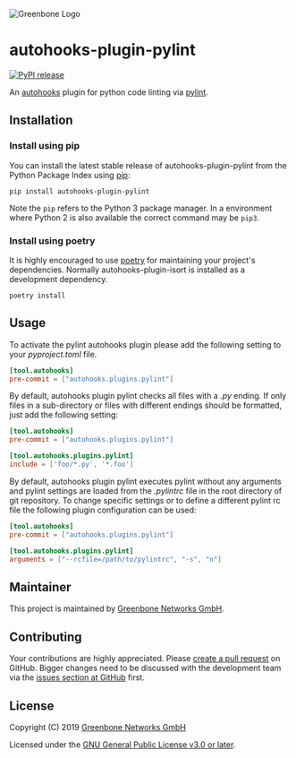 ![Greenbone Logo](https://www.greenbone.net/wp-content/uploads/gb_logo_resilience_horizontal.png)

# autohooks-plugin-pylint

[![PyPI release](https://img.shields.io/pypi/v/autohooks-plugin-pylint.svg)](https://pypi.org/project/autohooks-plugin-pylint/)

An [autohooks](https://github.com/greenbone/autohooks) plugin for python code
linting via [pylint](https://github.com/PyCQA/pylint).

## Installation

### Install using pip

You can install the latest stable release of autohooks-plugin-pylint from the
Python Package Index using [pip](https://pip.pypa.io/):

    pip install autohooks-plugin-pylint

Note the `pip` refers to the Python 3 package manager. In a environment where
Python 2 is also available the correct command may be `pip3`.

### Install using poetry

It is highly encouraged to use [poetry](https://python-poetry.org) for
maintaining your project's dependencies. Normally autohooks-plugin-isort is
installed as a development dependency.

    poetry install

## Usage

To activate the pylint autohooks plugin please add the following setting to your
*pyproject.toml* file.

```toml
[tool.autohooks]
pre-commit = ["autohooks.plugins.pylint"]
```

By default, autohooks plugin pylint checks all files with a *.py* ending. If
only files in a sub-directory or files with different endings should be
formatted, just add the following setting:

```toml
[tool.autohooks]
pre-commit = ["autohooks.plugins.pylint"]

[tool.autohooks.plugins.pylint]
include = ['foo/*.py', '*.foo']
```

By default, autohooks plugin pylint executes pylint without any arguments and
pylint settings are loaded from the *.pylintrc* file in the root directory of
git repository. To change specific settings or to define a different pylint rc
file the following plugin configuration can be used:

```toml
[tool.autohooks]
pre-commit = ["autohooks.plugins.pylint"]

[tool.autohooks.plugins.pylint]
arguments = ["--rcfile=/path/to/pylintrc", "-s", "n"]
```

## Maintainer

This project is maintained by [Greenbone Networks GmbH](https://www.greenbone.net/).

## Contributing

Your contributions are highly appreciated. Please
[create a pull request](https://github.com/greenbone/autohooks-plugin-pylint/pulls)
on GitHub. Bigger changes need to be discussed with the development team via the
[issues section at GitHub](https://github.com/greenbone/autohooks-plugin-pylint/issues)
first.

## License

Copyright (C) 2019 [Greenbone Networks GmbH](https://www.greenbone.net/)

Licensed under the [GNU General Public License v3.0 or later](LICENSE).
